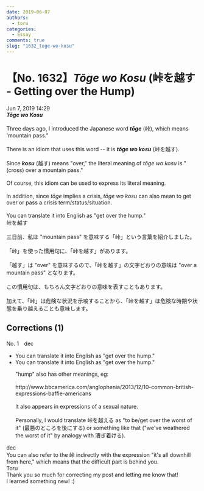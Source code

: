 ```yaml
---
date: 2019-06-07
authors:
  - toru
categories:
  - Essay
comments: true
slug: "1632_toge-wo-kosu"
---
```


# 【No. 1632】<strong><em>Tōge wo Kosu</strong></em> (峠を越す - Getting over the Hump)
<div class="date">Jun 7, 2019 14:29</div>
<div id="post"><div id="body_show_ori">
<strong><em>Tōge wo Kosu</strong></em><br/><br/>Three days ago, I introduced the Japanese word <strong><em>tōge</em></strong> (峠), which means 'mountain pass."<br/><br/>There is an idiom that uses this word -- it is <strong><em>tōge wo kosu</em></strong> (峠を越す).<br/><br/>Since <strong><em>kosu</em></strong> (越す) means "over," the literal meaning of <em>tōge wo kosu</em> is "(cross) over a mountain pass."<br/><br/>Of course, this idiom can be used to express its literal meaning.<br/><br/>In addition, since <em>tōge</em> implies a crisis, <em>tōge wo kosu</em> can also mean to get over or pass a crisis term/status/situation.<br/><br/>You can translate it into English as "get over the hump."
</div></div>

<!-- more -->

<div id="post_ja"><div id="body_show_mo">
峠を越す<br/><br/>三日前、私は "mountain pass" を意味する「峠」という言葉を紹介しました。<br/><br/>「峠」を使った慣用句に、「峠を越す」があります。<br/><br/>「越す」は "over" を意味するので、「峠を越す」の文字どおりの意味は "over a mountain pass" となります。<br/><br/>この慣用句は、もちろん文字どおりの意味を表すこともあります。<br/><br/>加えて、「峠」は危険な状況を示唆することから、「峠を越す」は危険な時期や状態を乗り越えることも意味します。
</div></div>

## Corrections (1)
<div id="block"><div class="first_name"> No. 1　<span class="just_name">dec</span></div><div id="block2">
<ul class="correction_field">
<li class="incorrect">You can translate it into English as "get over the hump."</li>
<li class="corrected correct">
You can translate it into English as "get over the hump."
<p class="correction_comment">"hump" also has other meanings, eg:<br/><br/>http://www.bbcamerica.com/anglophenia/2013/12/10-common-british-expressions-baffle-americans<br/><br/>It also appears in expressions of a sexual nature.<br/><br/>Personally, I would translate 峠を越える as "to be/get over the worst of it" (最悪のところを後にする) or something like that ("we've weathered the worst of it" by analogy with 漕ぎ着ける).</p>
</li>
</ul>
</div><div class="name"><span class="just_name">dec</span><br>
You can also refer to the 峠 indirectly with the expression "it's all downhill from here," which means that the difficult part is behind you.
</div>
<div class="name"><span class="just_name">Toru</span><br>
Thank you so much for correcting my post and letting me know that!<br/>I learned something new! :)
</div>
</div>
